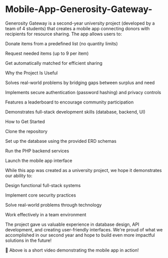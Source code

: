 # Mobile-App-Generosity-Gateway-

Generosity Gateway is a second-year university project (developed by a team of 4 students) that creates a mobile app connecting donors with recipients for resource sharing. The app allows users to:

Donate items from a predefined list (no quantity limits)

Request needed items (up to 9 per item)

Get automatically matched for efficient sharing

Why the Project Is Useful

Solves real-world problems by bridging gaps between surplus and need

Implements secure authentication (password hashing) and privacy controls

Features a leaderboard to encourage community participation

Demonstrates full-stack development skills (database, backend, UI)

How to Get Started

Clone the repository

Set up the database using the provided ERD schemas

Run the PHP backend services

Launch the mobile app interface

While this app was created as a university project, we hope it demonstrates our ability to:

Design functional full-stack systems

Implement core security practices

Solve real-world problems through technology

Work effectively in a team environment

The project gave us valuable experience in database design, API development, and creating user-friendly interfaces. We're proud of what we accomplished in our second year and hope to build even more impactful solutions in the future!

🎥 Above is a short video demonstrating the mobile app in action!


